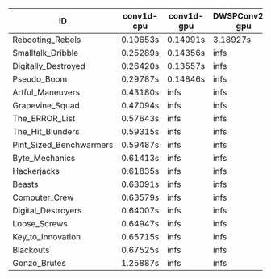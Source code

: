 |ID|conv1d-cpu|conv1d-gpu|DWSPConv2D-gpu|gemm-gpu|avg|
|-|-|-|-|-|-|
|Rebooting_Rebels|0.10653s|0.14091s|3.18927s|1.86925s|1.32649s|
|Smalltalk_Dribble|0.25289s|0.14356s|infs|2.06244s|infs|
|Digitally_Destroyed|0.26420s|0.13557s|infs|4.63402s|infs|
|Pseudo_Boom|0.29787s|0.14846s|infs|4.61363s|infs|
|Artful_Maneuvers|0.43180s|infs|infs|4.66064s|infs|
|Grapevine_Squad|0.47094s|infs|infs|4.63418s|infs|
|The_ERROR_List|0.57643s|infs|infs|4.64900s|infs|
|The_Hit_Blunders|0.59315s|infs|infs|4.65646s|infs|
|Pint_Sized_Benchwarmers|0.59487s|infs|infs|4.63844s|infs|
|Byte_Mechanics|0.61413s|infs|infs|4.64597s|infs|
|Hackerjacks|0.61835s|infs|infs|4.65711s|infs|
|Beasts|0.63091s|infs|infs|4.65836s|infs|
|Computer_Crew|0.63579s|infs|infs|4.65665s|infs|
|Digital_Destroyers|0.64007s|infs|infs|4.61777s|infs|
|Loose_Screws|0.64947s|infs|infs|4.65005s|infs|
|Key_to_Innovation|0.65715s|infs|infs|4.64325s|infs|
|Blackouts|0.67525s|infs|infs|4.64934s|infs|
|Gonzo_Brutes|1.25887s|infs|infs|4.64095s|infs|
